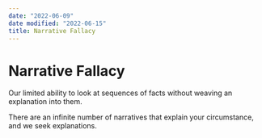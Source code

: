 ```yaml
---
date: "2022-06-09"
date modified: "2022-06-15"
title: Narrative Fallacy
---
```


# Narrative Fallacy
Our limited ability to look at sequences of facts without weaving an explanation into them.

There are an infinite number of narratives that explain your circumstance, and we seek explanations.
